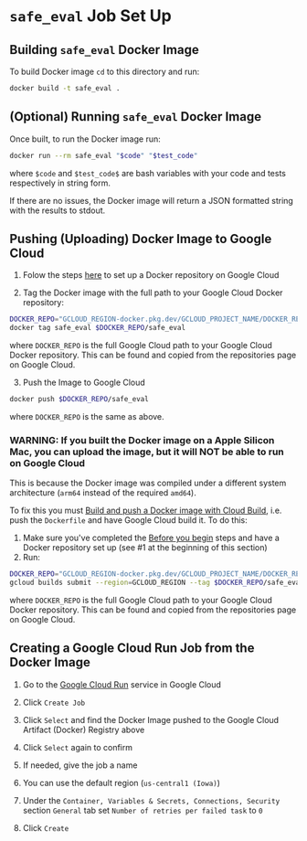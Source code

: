 # `safe_eval` Job Set Up

## Building `safe_eval` Docker Image

To build Docker image `cd` to this directory and run:

```bash
docker build -t safe_eval .
```

## (Optional) Running `safe_eval` Docker Image

Once built, to run the Docker image run:

```bash
docker run --rm safe_eval "$code" "$test_code"
```

where `$code` and `$test_code$` are bash variables with your code and tests respectively in string form.

If there are no issues, the Docker image will return a JSON formatted string with the results to stdout.

## Pushing (Uploading) Docker Image to Google Cloud

1. Folow the steps [here](https://cloud.google.com/artifact-registry/docs/docker/store-docker-container-images) to set up a Docker repository on Google Cloud

2. Tag the Docker image with the full path to your Google Cloud Docker repository:

```bash
DOCKER_REPO="GCLOUD_REGION-docker.pkg.dev/GCLOUD_PROJECT_NAME/DOCKER_REPO_NAME"
docker tag safe_eval $DOCKER_REPO/safe_eval
```

where `DOCKER_REPO` is the full Google Cloud path to your Google Cloud Docker repository. This can be found and copied from the repositories page on Google Cloud.

3. Push the Image to Google Cloud

```bash
docker push $DOCKER_REPO/safe_eval
```

where `DOCKER_REPO` is the same as above.

### WARNING: If you built the Docker image on a Apple Silicon Mac, you can upload the image, but it will NOT be able to run on Google Cloud

This is because the Docker image was compiled under a different system architecture (`arm64` instead of the required `amd64`).

To fix this you must [Build and push a Docker image with Cloud Build](https://cloud.google.com/build/docs/build-push-docker-image), i.e. push the `Dockerfile` and have Google Cloud build it. To do this:
 1. Make sure you've completed the [Before you begin](https://cloud.google.com/build/docs/build-push-docker-image#before-you-begin) steps and have a Docker repository set up (see #1 at the beginning of this section)
 2. Run:

```bash
DOCKER_REPO="GCLOUD_REGION-docker.pkg.dev/GCLOUD_PROJECT_NAME/DOCKER_REPO_NAME"
gcloud builds submit --region=GCLOUD_REGION --tag $DOCKER_REPO/safe_eval
```

where `DOCKER_REPO` is the full Google Cloud path to your Google Cloud Docker repository. This can be found and copied from the repositories page on Google Cloud.

## Creating a Google Cloud Run Job from the Docker Image

1. Go to the [Google Cloud Run](https://console.cloud.google.com/run/jobs) service in Google Cloud

2. Click `Create Job`

3. Click `Select` and find the Docker Image pushed to the Google Cloud Artifact (Docker) Registry above

4. Click `Select` again to confirm

5. If needed, give the job a name

6. You can use the default region (`us-central1 (Iowa)`)

7. Under the `Container, Variables & Secrets, Connections, Security` section `General` tab set `Number of retries per failed task` to `0`

8. Click `Create`